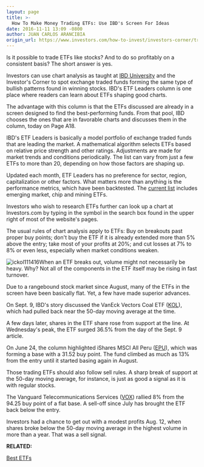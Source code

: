 ```yaml
---
layout: page
title: >-
  How To Make Money Trading ETFs: Use IBD's Screen For Ideas
date: 2016-11-11 13:09 -0800
author: JUAN CARLOS ARANCIBIA
origin_url: https://www.investors.com/how-to-invest/investors-corner/trading-etfs-ibd-list-serves-up-prescreened-ideas
---
```












 
 
 Is it possible to trade ETFs like stocks? And to do so profitably on a consistent basis?
The short answer is yes.


Investors can use chart analysis as taught at [IBD University](https://www.investors.com/ibd-university/getting-started/) and the Investor's Corner to spot exchange traded funds forming the same type of bullish patterns found in winning stocks. IBD's ETF Leaders column is one place where readers can learn about ETFs shaping good charts.


The advantage with this column is that the ETFs discussed are already in a screen designed to find the best-performing funds. From that pool, IBD chooses the ones that are in favorable charts and discusses them in the column, today on Page A18.


IBD's ETF Leaders is basically a model portfolio of exchange traded funds that are leading the market. A mathematical algorithm selects ETFs based on relative price strength and other ratings. Adjustments are made for market trends and conditions periodically. The list can vary from just a few ETFs to more than 20, depending on how those factors are shaping up.


Updated each month, ETF Leaders has no preference for sector, region, capitalization or other factors. What matters more than anything is the performance metrics, which have been backtested. The [current list](https://www.investors.com/data-tables/sector-rotation-etfs-nov-08-2016/) includes emerging market, chip and mining ETFs.


Investors who wish to research ETFs further can look up a chart at Investors.com by typing in the symbol in the search box found in the upper right of most of the website's pages.


The usual rules of chart analysis apply to ETFs: Buy on breakouts past proper buy points; don't buy the ETF if it is already extended more than 5% above the entry; take most of your profits at 20%; and cut losses at 7% to 8% or even less, especially when market conditions weaken.


![ickol111416](https://www.investors.com/wp-content/uploads/2016/11/ICkol111416-1024x550.png)When an ETF breaks out, volume might not necessarily be heavy. Why? Not all of the components in the ETF itself may be rising in fast turnover.


Due to a rangebound stock market since August, many of the ETFs in the screen have been basically flat. Yet, a few have made superior advances.


On Sept. 9, IBD's story discussed the VanEck Vectors Coal ETF ([KOL](https://research.investors.com/quote.aspx?symbol=KOL)), which had pulled back near the 50-day moving average at the time.


A few days later, shares in the ETF share rose from support at the line. At Wednesday's peak, the ETF surged 36.5% from the day of the Sept. 9 article.


On June 24, the column highlighted iShares MSCI All Peru ([EPU](https://research.investors.com/quote.aspx?symbol=EPU)), which was forming a base with a 31.52 buy point. The fund climbed as much as 13% from the entry until it started basing again in August.


Those trading ETFs should also follow sell rules. A sharp break of support at the 50-day moving average, for instance, is just as good a signal as it is with regular stocks.


The Vanguard Telecommunications Services ([VOX](https://research.investors.com/quote.aspx?symbol=VOX)) rallied 8% from the 94.25 buy point of a flat base. A sell-off since July has brought the ETF back below the entry.


Investors had a chance to get out with a modest profits Aug. 12, when shares broke below the 50-day moving average in the highest volume in more than a year. That was a sell signal.


**RELATED:**


[Best ETFs](https://www.investors.com/best-etfs/)


 




